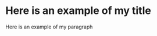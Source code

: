 <html>
  <head>
        <meta charset="utf 8">
        <title>Index</title>
  </head>
  <body>
    <h1>Here is an example of my title</h1>
    <p>Here is an example of my paragraph</p>
  </body>
  
</html>  

